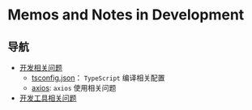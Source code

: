 # Memos and Notes in Development

## 导航

* [开发相关问题](development_memo/)
    * [tsconfig.json](development_memo/tsconfig.json.md)： `TypeScript` 编译相关配置
    * [axios](development_memo/axios.md): `axios` 使用相关问题
* [开发工具相关问题](tools_memo/)
